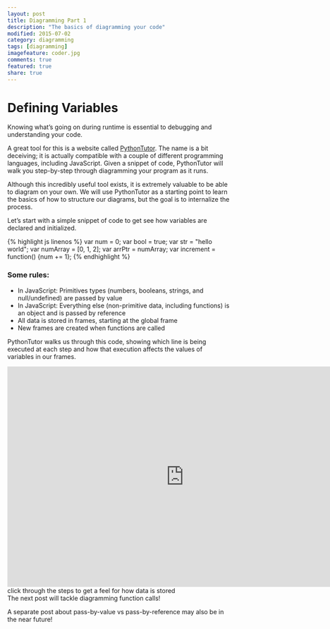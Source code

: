 ```yaml
---
layout: post
title: Diagramming Part 1
description: "The basics of diagramming your code"
modified: 2015-07-02
category: diagramming
tags: [diagramming]
imagefeature: coder.jpg
comments: true
featured: true
share: true
---
```


# Defining Variables
Knowing what’s going on during runtime is essential to debugging and understanding your code.

A great tool for this is a website called [PythonTutor](http://www.pythontutor.com/visualize.html#mode=edit). The name is a bit deceiving; it is actually compatible with a couple of different programming languages, including JavaScript. Given a snippet of code, PythonTutor will walk you step-by-step through diagramming your program as it runs.

Although this incredibly useful tool exists, it is extremely valuable to be able to diagram on your own. We will use PythonTutor as a starting point to learn the basics of how to structure our diagrams, but the goal is to internalize the process.

Let’s start with a simple snippet of code to get see how variables are declared and initialized.

{% highlight js linenos %}
var num = 0;
var bool = true;
var str = "hello world";
var numArray = [0, 1, 2];
var arrPtr = numArray;
var increment = function() {num += 1};
{% endhighlight %}

### Some rules:
* In JavaScript: Primitives types (numbers, booleans, strings, and null/undefined) are passed by value
* In JavaScript: Everything else (non-primitive data, including functions) is an object and is passed by reference
* All data is stored in frames, starting at the global frame
* New frames are created when functions are called

PythonTutor walks us through this code, showing which line is being executed at each step and how that execution affects the values of variables in our frames.

<iframe width="800" height="500" frameborder="0" src="http://pythontutor.com/iframe-embed.html#code=var+num+%3D+0%3B%0Avar+bool+%3D+true%3B%0Avar+str+%3D+%22hello+world%22%3B%0Avar+numArray+%3D+%5B0,+1,+2%5D%3B%0Avar+arrPtr+%3D+numArray%3B%0Avar+increment+%3D+function(%29+%7Bnum+%2B%3D+1%7D%3B&origin=opt-frontend.js&cumulative=false&heapPrimitives=false&textReferences=false&py=js&rawInputLstJSON=%5B%5D&curInstr=0&codeDivWidth=350&codeDivHeight=400"> </iframe>

<figcaption>click through the steps to get a feel for how data is stored</figcaption>
The next post will tackle diagramming function calls!

A separate post about pass-by-value vs pass-by-reference may also be in the near future!
